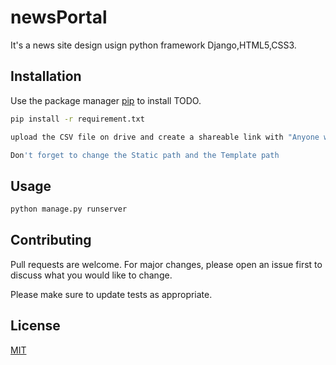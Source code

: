# newsPortal

It's a news site design usign python framework Django,HTML5,CSS3.

## Installation

Use the package manager [pip](https://pip.pypa.io/en/stable/) to install TODO.

```bash
pip install -r requirement.txt

upload the CSV file on drive and create a shareable link with "Anyone with the link" option enabled and load your database firstly on LOad CSV page

Don't forget to change the Static path and the Template path
```

## Usage

```python
python manage.py runserver
```

## Contributing
Pull requests are welcome. For major changes, please open an issue first to discuss what you would like to change.

Please make sure to update tests as appropriate.

## License
[MIT](https://choosealicense.com/licenses/mit/)
